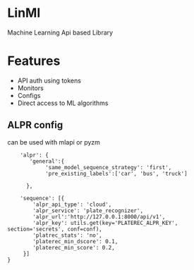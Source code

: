 LinMl
=====   
Machine Learning Api based Library 

Features
=========
- API auth using tokens
- Monitors
- Configs
- Direct access to ML algorithms

## ALPR config
 can be used with mlapi or pyzm 


        'alpr': {
           'general':{
                'same_model_sequence_strategy': 'first',
                'pre_existing_labels':['car', 'bus', 'truck']

          },

        'sequence': [{
            'alpr_api_type': 'cloud',
            'alpr_service': 'plate_recognizer',
            'alpr_url':'http://127.0.0.1:8000/api/v1',
            'alpr_key': utils.get(key='PLATEREC_ALPR_KEY', section='secrets', conf=conf),
            'platrec_stats': 'no',
            'platerec_min_dscore': 0.1,
            'platerec_min_score': 0.2,
         }]
    }


